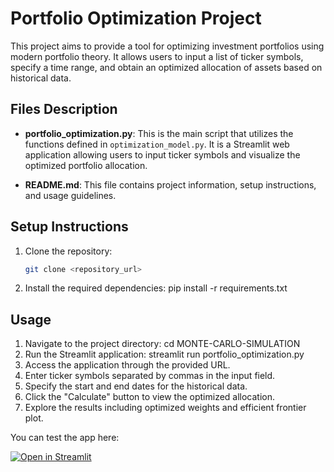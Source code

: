 # Portfolio Optimization Project

This project aims to provide a tool for optimizing investment portfolios using modern portfolio theory. It allows users to input a list of ticker symbols, specify a time range, and obtain an optimized allocation of assets based on historical data.


## Files Description

- **portfolio_optimization.py**: This is the main script that utilizes the functions defined in `optimization_model.py`. It is a Streamlit web application allowing users to input ticker symbols and visualize the optimized portfolio allocation.

- **README.md**: This file contains project information, setup instructions, and usage guidelines.

## Setup Instructions

1. Clone the repository:
   ```bash
   git clone <repository_url>

2. Install the required dependencies:
    pip install -r requirements.txt

## Usage

1. Navigate to the project directory:
    cd MONTE-CARLO-SIMULATION
2. Run the Streamlit application:
    streamlit run portfolio_optimization.py
3. Access the application through the provided URL.
4. Enter ticker symbols separated by commas in the input field.
5. Specify the start and end dates for the historical data.
6. Click the "Calculate" button to view the optimized allocation.
7. Explore the results including optimized weights and efficient frontier plot.

You can test the app here:

<p align="left">
  <a href="optimizeyourportfolio.streamlit.app">
    <img src="https://img.shields.io/badge/Open%20in-Streamlit-ff4b4b?style=for-the-badge&logo=streamlit&logoColor=white" alt="Open in Streamlit"/>
  </a>
</p>



